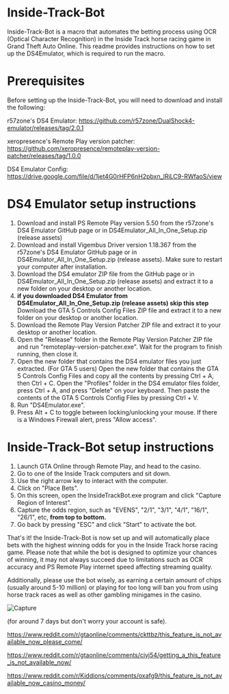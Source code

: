 # Inside-Track-Bot

Inside-Track-Bot is a macro that automates the betting process using OCR (Optical Character Recognition) in the Inside Track horse racing game in Grand Theft Auto Online. This readme provides instructions on how to set up the DS4Emulator, which is required to run the macro.

# Prerequisites

Before setting up the Inside-Track-Bot, you will need to download and install the following:

r57zone's DS4 Emulator: https://github.com/r57zone/DualShock4-emulator/releases/tag/2.0.1

xeropresence's Remote Play version patcher: https://github.com/xeropresence/remoteplay-version-patcher/releases/tag/1.0.0

DS4 Emulator Config: https://drive.google.com/file/d/1jet4G0rHFP6nH2pbxn_lRiLC9-RWfaoS/view

# DS4 Emulator setup instructions

1.	Download and install PS Remote Play version 5.50 from the r57zone's DS4 Emulator GitHub page or in DS4Emulator_All_In_One_Setup.zip (release assets)
2.	Download and install Vigembus Driver version 1.18.367 from the r57zone's DS4 Emulator GitHub page or in DS4Emulator_All_In_One_Setup.zip (release assets). Make sure to restart your computer after installation.
3.	Download the DS4 emulator ZIP file from the GitHub page or in DS4Emulator_All_In_One_Setup.zip (release assets) and extract it to a new folder on your desktop or another location.
4.	**if you downloaded DS4 Emulator from DS4Emulator_All_In_One_Setup.zip (release assets) skip this step** Download the GTA 5 Controls Config Files ZIP file and extract it to a new folder on your desktop or another location.
5.	Download the Remote Play Version Patcher ZIP file and extract it to your desktop or another location.
6.	Open the "Release" folder in the Remote Play Version Patcher ZIP file and run "remoteplay-version-patcher.exe". Wait for the program to finish running, then close it.
7.	Open the new folder that contains the DS4 emulator files you just extracted. (For GTA 5 users) Open the new folder that contains the GTA 5 Controls Config Files and copy all the contents by pressing Ctrl + A, then Ctrl + C. Open the "Profiles" folder in the DS4 emulator files folder, press Ctrl + A, and press "Delete" on your keyboard. Then paste the contents of the GTA 5 Controls Config Files by pressing Ctrl + V.
8.	Run "DS4Emulator.exe".
9.	Press Alt + C to toggle between locking/unlocking your mouse. If there is a Windows Firewall alert, press "Allow access".

# Inside-Track-Bot setup instructions

1.	Launch GTA Online through Remote Play, and head to the casino.
2.	Go to one of the Inside Track computers and sit down.
3.	Use the right arrow key to interact with the computer.
4.	Click on "Place Bets".
5.	On this screen, open the InsideTrackBot.exe program and click "Capture Region of Interest".
6.	Capture the odds region, such as "EVENS", "2/1", "3/1", "4/1", "16/1", "26/1", etc, **from top to bottom.**
7.	Go back by pressing "ESC" and click "Start" to activate the bot.

That's it! the Inside-Track-Bot is now set up and will automatically place bets with the highest winning odds for you in the Inside Track horse racing game. Please note that while the bot is designed to optimize your chances of winning, it may not always succeed due to limitations such as OCR accuracy and PS Remote Play internet speed affecting streaming quality. 

Additionally, please use the bot wisely, as earning a certain amount of chips (usually around 5-10 million) or playing for too long will ban you from using horse track races as well as other gambling minigames in the casino.

![Capture](https://user-images.githubusercontent.com/20200187/227710698-395ee9c2-01a3-4089-8c57-4c28e1633fe7.PNG)

(for around 7 days but don't worry your account is safe).

https://www.reddit.com/r/gtaonline/comments/ckttbz/this_feature_is_not_available_now_please_come/

https://www.reddit.com/r/gtaonline/comments/cjyj54/getting_a_this_feature_is_not_available_now/

https://www.reddit.com/r/Kiddions/comments/oxafg9/this_feature_is_not_available_now_casino_money/

